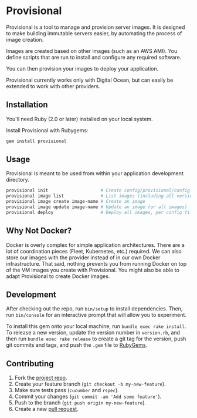 Provisional
===========

Provisional is a tool to manage and provision server images.
It is designed to make building immutable servers easier,
by automating the process of image creation.

Images are created based on other images (such as an AWS AMI).
You define scripts that are run to install and configure any required software.

You can then provision your images to deploy your application.

Provisional currently works only with Digital Ocean,
but can easily be extended to work with other providers.


## Installation

You'll need Ruby (2.0 or later) installed on your local system.

Install Provisional with Rubygems:

~~~ bash
gem install provisional
~~~


## Usage

Provisional is meant to be used from within your application development directory.

~~~ bash
provisional init                    # Create config/provisional/config.yml
provisional image list              # List images (including all versions)
provisional image create image-name # Create an image
provisional image update image-name # Update an image (or all images)
provisional deploy                  # Deploy all images, per config file
~~~


## Why Not Docker?

Docker is overly complex for simple application architectures.
There are a lot of coordination pieces (Fleet, Kubernetes, etc.) required.
We can also store our images with the provider instead of in our own Docker infrastructure.
That said, nothing prevents you from running Docker on top of the VM images you create with Provisional.
You might also be able to adapt Provisional to create Docker images.


## Development

After checking out the repo, run `bin/setup` to install dependencies.
Then, run `bin/console` for an interactive prompt that will allow you to experiment.

To install this gem onto your local machine, run `bundle exec rake install`.
To release a new version, update the version number in `version.rb`,
and then run `bundle exec rake release` to create a git tag for the version,
push git commits and tags, and push the `.gem` file to [RubyGems].


## Contributing

1. Fork the [project repo].
2. Create your feature branch (`git checkout -b my-new-feature`).
3. Make sure tests pass (`cucumber` and `rspec`).
4. Commit your changes (`git commit -am 'Add some feature'`).
5. Push to the branch (`git push origin my-new-feature`).
6. Create a new [pull request].


[project repo]: https://github.com/boochtek/ruby_preserves/fork
[pull request]: https://github.com/boochtek/ruby_preserves/pulls
[RubyGems]: https://rubygems.org
